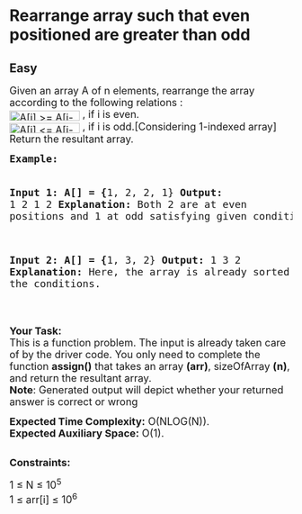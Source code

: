 # Rearrange array such that even positioned are greater than odd
## Easy
<div class="problems_problem_content__Xm_eO"><p><span style="font-size: 18px;">Given an array A of n elements, rearrange the array according to the following relations :<br><img class="ql-img-inline-formula quicklatex-auto-format" style="height: 18px; vertical-align: -5px; width: 125px;" title="Rendered by QuickLaTeX.com" src="http://www.geeksforgeeks.org/wp-content/ql-cache/quicklatex.com-0dbc8c51293ab1c3cbd7e6d08a320add_l3.svg" alt=" A[i] >= A[i-1] "> , if i is even.<br><img class="ql-img-inline-formula quicklatex-auto-format" style="height: 18px; vertical-align: -5px; width: 125px;" title="Rendered by QuickLaTeX.com" src="http://www.geeksforgeeks.org/wp-content/ql-cache/quicklatex.com-3cd01608f53118c34ea15ac9138adbfa_l3.svg" alt=" A[i] <= A[i-1] "> , if i is odd.[Considering 1-indexed array]<br>Return the resultant array.</span></p>
<pre><span style="font-size: 18px;"><strong>Example:</strong>

<strong>Input 1:
A[] = {</strong>1, 2, 2, 1}<strong>
Output:
</strong>1 2 1 2<strong>
Explanation:</strong>
Both 2 are at even positions and 1 at odd satisfying 
given condition <strong>

Input 2:
A[] = {</strong>1, 3, 2}
<strong>Output:
</strong>1 3 2
<strong>Explanation:</strong>
Here, the array is already sorted as per the conditions.</span></pre>
<p>&nbsp;</p>
<p><span style="font-size: 18px;"><strong>Your Task:</strong><br>This is a function problem. The input is already taken care of by the driver code. You only need to complete the function <strong>assign()</strong> that takes an array <strong>(arr)</strong>, sizeOfArray <strong>(n)</strong>, and return the resultant array.<br><strong>Note</strong>:&nbsp;Generated output will depict whether your returned answer is correct or wrong</span></p>
<p><span style="font-size: 18px;"><strong>Expected Time Complexity:</strong>&nbsp;O(NLOG(N)).<br><strong>Expected Auxiliary Space:</strong>&nbsp;O(1).</span></p>
<p><br><span style="font-size: 18px;"><strong>Constraints:</strong></span></p>
<p><span style="font-size: 18px;">1 ≤ N ≤ 10<sup>5</sup></span><br><span style="font-size: 18px;">1 ≤ arr[i] ≤ 10<sup>6</sup></span></p></div>